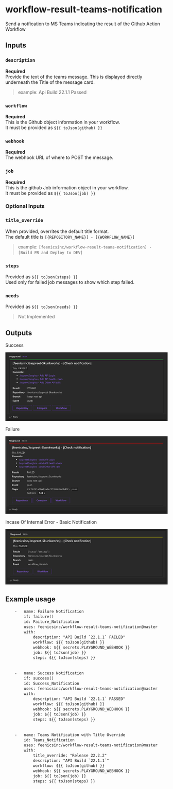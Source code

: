 # workflow-result-teams-notification

Send a notfication to MS Teams indicating the result of the Github Action Workflow

## Inputs

### `description`

**Required**  
Provide the text of the teams message. This is displayed directly underneath the Title of the message card.  
> example: Api Build 22.1.1 Passed

### `workflow`

**Required**  
This is the Github object information in your workflow.  
It must be provided as `${{ toJson(github) }}`

### `webhook`

**Required**  
The webhook URL of where to POST the message.

### `job`

**Required**  
This is the github Job information object in your workflow.  
It must be provided as `${{ toJson(job) }}`

### Optional Inputs

### `title_override`

When provided, overrites the default title format.  
The default title is `[{REPOSITORY_NAME}] - [{WORKFLOW_NAME}]`  
> example:  `[feenicsinc/workflow-result-teams-notification] - [Build PR and Deploy to DEV]`

### `steps`

Provided as `${{ toJson(steps) }}`  
Used only for failed job messages to show which step failed.

### `needs`

Provided as `${{ toJson(needs) }}`  
> Not Implemented

## Outputs

Success

![Passed example](./assets/Passed.png)

Failure

![Failed Example](./assets/Failed.png)

Incase Of Internal Error - Basic Notification

![Basic Example](./assets/Basic%20Backup.png)

## Example usage

        -   name: Failure Notification
            if: failure()
            id: Failure_Notification
            uses: feenicsinc/workflow-result-teams-notification@master
            with:
                description: "API Build `22.1.1` FAILED"
                workflow: ${{ toJson(github) }}
                webhook: ${{ secrets.PLAYGROUND_WEBHOOK }}
                job: ${{ toJson(job) }}
                steps: ${{ toJson(steps) }}


        -   name: Success Notification
            if: success()
            id: Success_Notification
            uses: feenicsinc/workflow-result-teams-notification@master
            with:
                description: "API Build `22.1.1` PASSED"
                workflow: ${{ toJson(github) }}
                webhook: ${{ secrets.PLAYGROUND_WEBHOOK }}
                job: ${{ toJson(job) }}
                steps: ${{ toJson(steps) }}


        -   name: Teams Notification with Title Override
            id: Teams_Notification
            uses: feenicsinc/workflow-result-teams-notification@master
            with:
                title_override: "Release 22.2.2"
                description: "API Build `22.1.1`"
                workflow: ${{ toJson(github) }}
                webhook: ${{ secrets.PLAYGROUND_WEBHOOK }}
                job: ${{ toJson(job) }}
                steps: ${{ toJson(steps) }}
